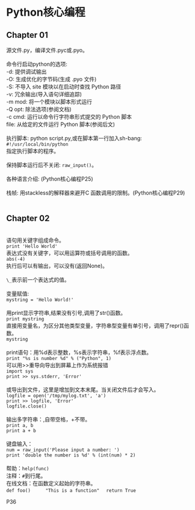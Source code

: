 <h1>Python核心编程</h1>

<h2>Chapter 01</h2>
源文件.py，编译文件.pyc或.pyo。<br />
<br />
命令行启动python的选项:<br />
-d: 提供调试输出<br />
-O: 生成优化的字节码(生成 .pyo 文件)<br />
-S: 不导入 site 模块以在启动时查找 Python 路径<br />
-v: 冗余输出(导入语句详细追踪)<br />
-m mod: 将一个模块以脚本形式运行<br />
-Q opt: 除法选项(参阅文档)<br />
-c cmd: 运行以命令行字符串形式提交的 Python 脚本<br />
file: 从给定的文件运行 Python 脚本(参阅后文)<br />
<br />
执行脚本: python script.py,或在脚本第一行加入sh-bang:<br />
<code>#!/usr/local/bin/python</code><br />
指定执行脚本的程序。<br />
<br />
保持脚本运行后不关闭: <code>raw_input()</code>。<br />
<br />
各种语言介绍: (Python核心编程P25)<br />
<br />
栈帧: 用stackless的解释器来避开C 函数调用的限制。(Python核心编程P29)<br />
<br />
<h2>Chapter 02</h2><br />
语句用关键字组成命令。<br />
<code>print 'Hello World'</code><br />
表达式没有关键字，可以用运算符或括号调用的函数。<br />
<code>abs(-4)</code><br />
执行后可以有输出，可以没有(返回None)。<br />
<br />
<code>\_</code>表示前一个表达式的值。<br />
<br />
变量赋值: <br />
<code>mystring = 'Hello World!'</code><br />
<br />
用print显示字符串,结果没有引号,调用了str()函数。<br />
<code>print mystring</code><br />
直接用变量名，为区分其他类型变量，字符串型变量有单引号，调用了repr()函数。<br />
<code>mystring</code><br />
<br />
print语句：用%d表示整数，%s表示字符串，%f表示浮点数。<br />
<code>print "%s is number %d" % ("Python", 1)</code><br />
可以用>>重导向导出到屏幕上作为系统报错<br />
<code>import sys</code><br />
<code>print >> sys.stderr, 'Error'</code><br />
<br />
或导出到文件，这里是增加到文本末尾。当关闭文件后才会写入。<br />
<code>logfile = open('/tmp/mylog.txt', 'a')</code><br />
<code>print >> logfile, 'Error'</code><br />
<code>logfile.close()</code><br />
<br />
输出多字符串：,自带空格，+不带。<br />
<code>print a, b</code> <br />
<code>print a + b </code><br />
<br />
键盘输入：<br />
<code>num = raw_input('Please input a number: ')</code><br />
<code>print 'double the number is %d' % (int(num) * 2)</code><br />
<br />
帮助：<code>help(func)</code> <br />
注释：<code>#</code>到行尾。<br />
在线文档：在函数定义起始的字符串。 <br />
<code>def foo() </code>
<code>    "This is a function"</code>
<code>	return True</code>

P36
